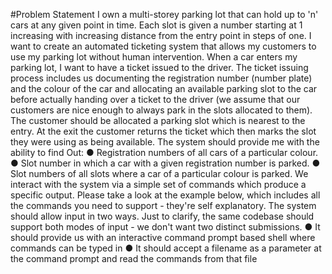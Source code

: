 #Problem​ ​Statement
I own a multi-storey parking lot that can hold up to 'n' cars at any given point in
time. Each slot is given a number starting at 1 increasing with increasing distance
from the entry point in steps of one. I want to create an automated ticketing
system that allows my customers to use my parking lot without human
intervention.
When a car enters my parking lot, I want to have a ticket issued to the driver. The
ticket issuing process includes us documenting the registration number (number
plate) and the colour of the car and allocating an available parking slot to the car
before actually handing over a ticket to the driver (we assume that our customers
are nice enough to always park in the slots allocated to them). The customer
should be allocated a parking slot which is nearest to the entry. At the exit the
customer returns the ticket which then marks the slot they were using as being
available.
The system should provide me with the ability to find Out:
● Registration numbers of all cars of a particular colour.
● Slot number in which a car with a given registration number is parked.
● Slot numbers of all slots where a car of a particular colour is parked.
We interact with the system via a simple set of commands which produce a
specific output. Please take a look at the example below, which includes all the
commands you need to support - they're self explanatory. The system should
allow input in two ways. Just to clarify, the same codebase should support both
modes of input - we don't want two distinct submissions.
● It should provide us with an interactive command prompt based shell
where commands can be typed in
● It should accept a filename as a parameter at the command prompt and
read the commands from that file
